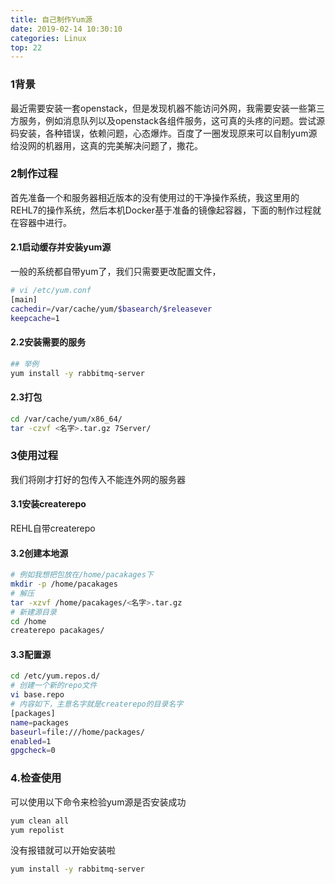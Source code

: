 ```yaml
---
title: 自己制作Yum源
date: 2019-02-14 10:30:10
categories: Linux
top: 22
---
```


### 1背景

最近需要安装一套openstack，但是发现机器不能访问外网，我需要安装一些第三方服务，例如消息队列以及openstack各组件服务，这可真的头疼的问题。尝试源码安装，各种错误，依赖问题，心态爆炸。百度了一圈发现原来可以自制yum源给没网的机器用，这真的完美解决问题了，撒花。

### 2制作过程

首先准备一个和服务器相近版本的没有使用过的干净操作系统，我这里用的REHL7的操作系统，然后本机Docker基于准备的镜像起容器，下面的制作过程就在容器中进行。

#### 2.1启动缓存并安装yum源

一般的系统都自带yum了，我们只需要更改配置文件，

```bash
# vi /etc/yum.conf
[main]
cachedir=/var/cache/yum/$basearch/$releasever
keepcache=1
```

#### 2.2安装需要的服务

```bash
## 举例
yum install -y rabbitmq-server
```

#### 2.3打包

```bash
cd /var/cache/yum/x86_64/
tar -czvf <名字>.tar.gz 7Server/
```

### 3使用过程

我们将刚才打好的包传入不能连外网的服务器

#### 3.1安装createrepo 

REHL自带createrepo 

#### 3.2创建本地源

```bash
# 例如我想把包放在/home/pacakages下
mkdir -p /home/pacakages
# 解压
tar -xzvf /home/pacakages/<名字>.tar.gz
# 新建源目录
cd /home
createrepo pacakages/
```

#### 3.3配置源

```bash
cd /etc/yum.repos.d/
# 创建一个新的repo文件
vi base.repo
# 内容如下，主意名字就是createrepo的目录名字
[packages]
name=packages
baseurl=file:///home/packages/
enabled=1
gpgcheck=0
```

### 4.检查使用

可以使用以下命令来检验yum源是否安装成功

```bash
yum clean all
yum repolist
```

没有报错就可以开始安装啦

```bash
yum install -y rabbitmq-server
```